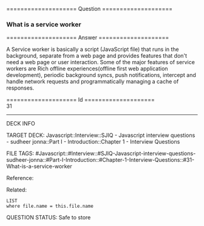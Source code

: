 ==================== Question ====================  

### What is a service worker  

==================== Answer ====================  

A Service worker is basically a script (JavaScript file) that runs in the
background, separate from a web page and provides features that don't need a web
page or user interaction. Some of the major features of service workers are Rich
offline experiences(offline first web application development), periodic
background syncs, push notifications, intercept and handle network requests and
programmatically managing a cache of responses.

==================== Id ====================  
31

---

DECK INFO

TARGET DECK: Javascript::Interview::SJIQ - Javascript interview questions - sudheer jonna::Part I - Introduction::Chapter 1 - Interview Questions

FILE TAGS: #Javascript::#Interview::#SJIQ-Javascript-interview-questions-sudheer-jonna::#Part-I-Introduction::#Chapter-1-Interview-Questions::#31-What-is-a-service-worker

Reference:

Related:

```dataview
LIST
where file.name = this.file.name
```

QUESTION STATUS: Safe to store
